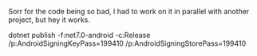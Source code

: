 Sorr for the code being so bad, I had to work on it in parallel with another project, but hey it works.


dotnet publish -f:net7.0-android -c:Release /p:AndroidSigningKeyPass=199410 /p:AndroidSigningStorePass=199410
